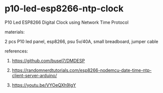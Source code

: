 # p10-led-esp8266-ntp-clock
P10 Led ESP8266 Digital Clock using Network Time Protocol

materials:

2 pcs P10 led panel, esp8266, psu 5v/40A, small breadboard, jumper cable

references:

1. https://github.com/busel7/DMDESP

2. https://randomnerdtutorials.com/esp8266-nodemcu-date-time-ntp-client-server-arduino/

3. https://youtu.be/VYOeQXh9lgY
